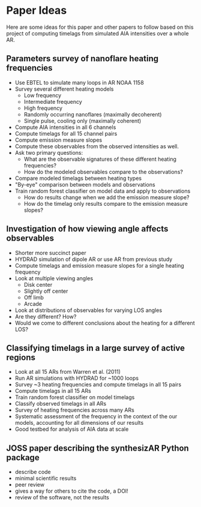 # Paper Ideas
Here are some ideas for this paper and other papers to follow based on this project of computing timelags from simulated AIA intensities over a whole AR.

## Parameters survey of nanoflare heating frequencies
* Use EBTEL to simulate many loops in AR NOAA 1158
* Survey several different heating models
  * Low frequency
  * Intermediate frequency
  * High frequency
  * Randomly occurring nanoflares (maximally decoherent)
  * Single pulse, cooling only (maximally coherent)
* Compute AIA intensities in all 6 channels
* Compute timelags for all 15 channel pairs
* Compute emission measure slopes
* Compute these observables from the observed intensities as well.
* Ask two primary questions:
  * What are the observable signatures of these different heating frequencies?
  * How do the modeled observables compare to the observations?
* Compare modeled timelags between heating types
* "By-eye" comparison between models and observations
* Train random forest classifier on model data and apply to observations
  * How do results change when we add the emission measure slope?
  * How do the timelag only results compare to the emission measure slopes?

## Investigation of how viewing angle affects observables
* Shorter more succinct paper
* HYDRAD simulation of dipole AR or use AR from previous study
* Compute timelags and emission measure slopes for a single heating frequency
* Look at multiple viewing angles
  * Disk center
  * Slightly off center
  * Off limb
  * Arcade
* Look at distributions of observables for varying LOS angles
* Are they different? How?
* Would we come to different conclusions about the heating for a different LOS?

## Classifying timelags in a large survey of active regions
  * Look at all 15 ARs from Warren et al. (2011)
  * Run AR simulations with HYDRAD for ~1000 loops
  * Survey ~3 heating frequencies and compute timelags in all 15 pairs
  * Compute timelags in all 15 ARs
  * Train random forest classifier on model timelags
  * Classify observed timelags in all ARs
  * Survey of heating frequencies across many ARs
  * Systematic assessment of the frequency in the context of the our models, accounting for all dimensions of our results
  * Good testbed for analysis of AIA data at scale

## JOSS paper describing the synthesizAR Python package
  * describe code
  * minimal scientific results
  * peer review
  * gives a way for others to cite the code, a DOI!
  * review of the software, not the results
